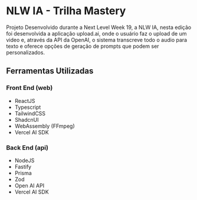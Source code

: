 # NLW IA - Trilha Mastery
Projeto Desenvolvido durante a Next Level Week 19, a NLW IA, nesta edição foi desenvolvida a aplicação upload.ai, 
onde o usuário faz o upload de um video e, através da API da OpenAI, o sistema transcreve todo o audio para texto e oferece opções de geração de prompts que podem ser personalizados.

## Ferramentas Utilizadas

### Front End (web)
- ReactJS
- Typescript
- TailwindCSS
- ShadcnUI
- WebAssembly (FFmpeg)
- Vercel AI SDK


### Back End (api)
- NodeJS
- Fastify
- Prisma
- Zod
- Open AI API
- Vercel AI SDK

##


